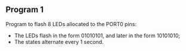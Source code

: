 ## Program 1

Program to flash 8 LEDs allocated to the PORT0 pins:

- The LEDs flash in the form 01010101, and later in the form 10101010;
- The states alternate every 1 second.
